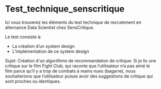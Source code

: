 # Test_technique_senscritique
Ici vous trouverez les éléments du test technique de recrutement en alternance Data Scientist chez SensCritique.

Le test consiste à: 
- La création d’un system design
- L’implémentation de ce system design

Sujet: 
Création d'un algorithme de recommandation de critique: Si je lis une critique sur le film Fight Club, qui raconte que l’utilisateur n’a pas aimé le film parce qu’il y a trop de combats à mains nues (bagarre), nous souhaiterions que l’utilisateur puisse avoir des suggestions de critique qui sont proches ou identiques.
